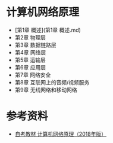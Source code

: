 # 计算机网络原理

-  [第1章 概述](第1章 概述.md) 
- 第2章 物理层
- 第3章 数据链路层
- 第4章 网络层
- 第5章 运输层
- 第6章 应用层
- 第7章 网络安全
- 第8章 互联网上的音频/视频服务
- 第9章 无线网络和移动网络

# 参考资料

- [自考教材 计算机网络原理（2018年版）](https://book.douban.com/subject/31756261/)
